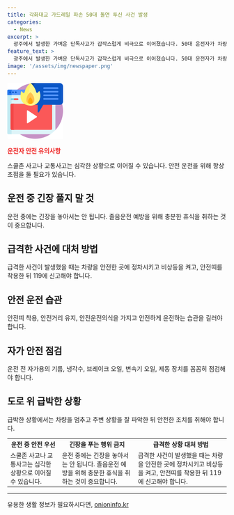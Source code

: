 ```yaml
---
title: 각화대교 가드레일 파손 50대 돌연 투신 사건 발생
categories:
  - News
excerpt: >
  광주에서 발생한 가벼운 단독사고가 갑작스럽게 비극으로 이어졌습니다. 50대 운전자가 차량 사고 후 돌연 다리에서 뛰어내려 숨졌는데, 경찰은 상황을 규명하기 위해 조사에 나섰습니다. 사고 당시 운전자는 무면허나 음주 상태가 아니었으며, 경찰은 심각한 결망의 가능성을 조사 중입니다. 사고의 배경과 운전자의 행동에 대한 정확한 경위가 파악되기를 기대해 봅니다.
feature_text: >
  광주에서 발생한 가벼운 단독사고가 갑작스럽게 비극으로 이어졌습니다. 50대 운전자가 차량 사고 후 돌연 다리에서 뛰어내려 숨졌는데, 경찰은 상황을 규명하기 위해 조사에 나섰습니다. 사고 당시 운전자는 무면허나 음주 상태가 아니었으며, 경찰은 심각한 결망의 가능성을 조사 중입니다. 사고의 배경과 운전자의 행동에 대한 정확한 경위가 파악되기를 기대해 봅니다.
image: '/assets/img/newspaper.png'
---
```


<p><img src="/assets/img/news.png" alt="rentncar 속보" /></p>

<p><b><span style="color: #ee2323;">운전자 안전 유의사항</span></b></p>

<p data-ke-size="size16">스쿨존 사고나 교통사고는 심각한 상황으로 이어질 수 있습니다. 안전 운전을 위해 항상 초점을 둘 필요가 있습니다.</p>

<h2 data-ke-size="size26">운전 중 긴장 풀지 말 것</h2>

<p data-ke-size="size16">운전 중에는 긴장을 놓아서는 안 됩니다. 졸음운전 예방을 위해 충분한 휴식을 취하는 것이 중요합니다.</p>

<h2 data-ke-size="size26">급격한 사건에 대처 방법</h2>

<p data-ke-size="size16">급격한 사건이 발생했을 때는 차량을 안전한 곳에 정차시키고 비상등을 켜고, 안전띠를 착용한 뒤 119에 신고해야 합니다.</p>

<h2 data-ke-size="size26">안전 운전 습관</h2>

<p data-ke-size="size16">안전띠 착용, 안전거리 유지, 안전운전의식을 가지고 안전하게 운전하는 습관을 길러야 합니다.</p>

<h2 data-ke-size="size26">자가 안전 점검</h2>

<p data-ke-size="size16">운전 전 자가용의 기름, 냉각수, 브레이크 오일, 변속기 오일, 제동 장치를 꼼꼼히 점검해야 합니다.</p>

<h2 data-ke-size="size26">도로 위 급박한 상황</h2>

<p data-ke-size="size16">급박한 상황에서는 차량을 멈추고 주변 상황을 잘 파악한 뒤 안전한 조치를 취해야 합니다.</p>

<table>
    <tbody>
        <tr>
            <td style="text-align: center; height: 17px;"><b>운전 중 안전 우선</b></td>
            <td style="text-align: center; height: 17px;"><b>긴장을 푸는 행위 금지</b></td>
            <td style="text-align: center; height: 17px;"><b>급격한 상황 대처 방법</b></td>
        </tr>
        <tr>
            <td>스쿨존 사고나 교통사고는 심각한 상황으로 이어질 수 있습니다.</td>
            <td>운전 중에는 긴장을 놓아서는 안 됩니다. 졸음운전 예방을 위해 충분한 휴식을 취하는 것이 중요합니다.</td>
            <td>급격한 사건이 발생했을 때는 차량을 안전한 곳에 정차시키고 비상등을 켜고, 안전띠를 착용한 뒤 119에 신고해야 합니다.</td>
        </tr>
    </tbody>
</table>

<p><hr></p>
유용한 생활 정보가 필요하시다면, <a href="https://onioninfo.kr" rel="dofollow">onioninfo.kr</a>


